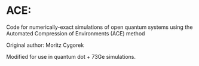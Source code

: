 
# ACE: 
Code for numerically-exact simulations of open quantum systems
using the Automated Compression of Environments (ACE) method

Original author: Moritz Cygorek

Modified for use in quantum dot + 73Ge simulations.
